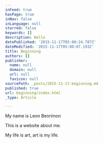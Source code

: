 ```yaml
---
inFeed: true
hasPage: true
inNav: false
inLanguage: null
starred: false
keywords: []
description: Hello
datePublished: '2015-11-17T05:00:24.787Z'
dateModified: '2015-11-17T05:00:07.193Z'
title: Beginning
authors: []
publisher:
  name: null
  domain: null
  url: null
  favicon: null
sourcePath: _posts/2015-11-17-beginning.md
published: true
url: beginning/index.html
_type: Article

---
```

My name is Leon Benrimon

This is a website about me.

My life is art, art is my life.